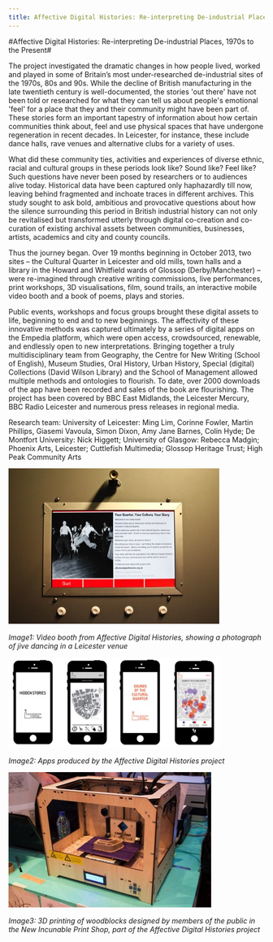 ```yaml
---
title: Affective Digital Histories: Re-interpreting De-industrial Places, 1970s to the Present
---
```


#Affective Digital Histories: Re-interpreting De-industrial Places, 1970s to the Present#

The project investigated the dramatic changes in how people lived, worked and played in some of Britain’s most under-researched de-industrial sites of the 1970s, 80s and 90s.  While the decline of British manufacturing in the late twentieth century is well-documented, the stories 'out there' have not been told or researched for what they can tell us about people's emotional 'feel' for a place that they and their community might have been part of. These stories form an important tapestry of information about how certain communities think about, feel and use physical spaces that have undergone regeneration in recent decades. In Leicester, for instance, these include dance halls, rave venues and alternative clubs for a variety of uses. 

What did these community ties, activities and experiences of diverse ethnic, racial and cultural groups in these periods look like? Sound like? Feel like? Such questions have never been posed by researchers or to audiences alive today.  Historical data have been captured only haphazardly till now, leaving behind fragmented and inchoate traces in different archives.  This study sought to ask bold, ambitious and provocative questions about how the silence surrounding this period in British industrial history can not only be revitalised but transformed utterly through digital co-creation and co-curation of existing archival assets between communities, businesses, artists, academics and city and county councils. 

Thus the journey began. Over 19 months beginning in October 2013, two sites – the Cultural Quarter in Leicester and old mills, town halls and a library in the Howard and Whitfield wards of Glossop (Derby/Manchester) – were re-imagined through creative writing commissions, live performances, print workshops, 3D visualisations, film, sound trails, an interactive mobile video booth and a book of poems, plays and stories.  

Public events, workshops and focus groups brought these digital assets to life, beginning to end and to new beginnings. The affectivity of these innovative methods was captured ultimately by a series of digital apps on the Empedia platform, which were open access, crowdsourced,  renewable, and endlessly open to new interpretations. Bringing together a truly multidisciplinary team from Geography, the Centre for New Writing (School of English), Museum Studies, Oral History, Urban History, Special (digital) Collections (David Wilson Library) and the School of Management allowed multiple methods and ontologies to flourish. To date, over 2000 downloads of the app have been recorded and sales of the book are flourishing. The project has been covered by BBC East Midlands, the Leicester Mercury, BBC Radio Leicester and numerous press releases in regional media.

Research team: University of Leicester: Ming Lim, Corinne Fowler, Martin Phillips, Giasemi Vavoula, Simon Dixon, Amy Jane Barnes, Colin Hyde; De Montfort University: Nick Higgett; University of Glasgow: Rebecca Madgin; Phoenix Arts, Leicester; Cuttlefish Multimedia; Glossop Heritage Trust; High Peak Community Arts

![Image1: Video booth from Affective Digital Histories, showing a photograph of jive dancing in a Leicester venue](Images/14a.jpg)

_Image1: Video booth from Affective Digital Histories, showing a photograph of jive dancing in a Leicester venue_

![Image2:Apps produced by the Affective Digital Histories project](Images/14b.jpg)

_Image2: Apps produced by the Affective Digital Histories project_

![Image3: 3D printing of woodblocks designed by members of the public in the New Incunable Print Shop, part of the Affective Digital Histories project](Images/14c.jpg)

_Image3: 3D printing of woodblocks designed by members of the public in the New Incunable Print Shop, part of the Affective Digital Histories project_
